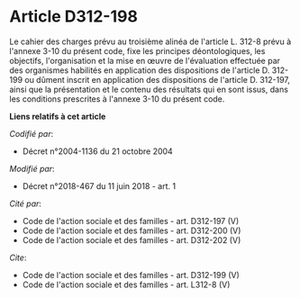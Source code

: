 # Article D312-198

Le cahier des charges prévu au troisième alinéa de l'article L. 312-8 prévu à l'annexe 3-10 du présent code, fixe les
principes déontologiques, les objectifs, l'organisation et la mise en œuvre de l'évaluation effectuée par des organismes
habilités en application des dispositions de l'article D. 312-199 ou dûment inscrit en application des dispositions de
l'article D. 312-197, ainsi que la présentation et le contenu des résultats qui en sont issus, dans les conditions prescrites
à l'annexe 3-10 du présent code.

**Liens relatifs à cet article**

_Codifié par_:

  - Décret n°2004-1136 du 21 octobre 2004

_Modifié par_:

  - Décret n°2018-467 du 11 juin 2018 - art. 1

_Cité par_:

  - Code de l'action sociale et des familles - art. D312-197 (V)
  - Code de l'action sociale et des familles - art. D312-200 (V)
  - Code de l'action sociale et des familles - art. D312-202 (V)

_Cite_:

  - Code de l'action sociale et des familles - art. D312-199 (V)
  - Code de l'action sociale et des familles - art. L312-8 (V)
